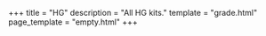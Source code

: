 +++
title = "HG"
description = "All HG kits."
template = "grade.html"
page_template = "empty.html"
+++
